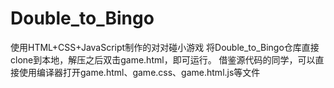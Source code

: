 # Double_to_Bingo
使用HTML+CSS+JavaScript制作的对对碰小游戏
将Double_to_Bingo仓库直接clone到本地，解压之后双击game.html，即可运行。
借鉴源代码的同学，可以直接使用编译器打开game.html、game.css、game.html.js等文件

